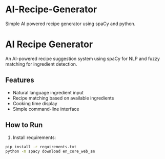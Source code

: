 # AI-Recipe-Generator
Simple AI powered recipe generator using spaCy and python.

# AI Recipe Generator

An AI-powered recipe suggestion system using spaCy for NLP and fuzzy matching for ingredient detection.

## Features
- Natural language ingredient input
- Recipe matching based on available ingredients
- Cooking time display
- Simple command-line interface

## How to Run
1. Install requirements:
```bash
pip install -r requirements.txt
python -m spacy download en_core_web_sm
